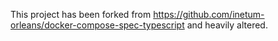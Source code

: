 This project has been forked from https://github.com/inetum-orleans/docker-compose-spec-typescript and heavily altered.
